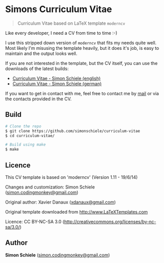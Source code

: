 # Simons Curriculum Vitae
> Curriculum Vitae based on LaTeX template `moderncv`

Like every developer, I need a CV from time to time :-)

I use this stripped down version of `moderncv` that fits my needs quite well. Most likely I'm
misusing the template heavily, but it does it's job, is easy to maintain and the output looks well.

If you are not interested in the template, but the CV itself, you can use the
downloads of the latest builds:

- [Curriculum Vitae - Simon Schiele (english)](files/cv_en.pdf)
- [Curriculum Vitae - Simon Schiele (german)](files/cv_en.pdf)

If you want to get in contact with me, feel free to contact me by
[mail](mailto:simon.codingmonkey@gmail.com "mailto:simon.codingmonkey@gmail.com")
or via the contacts provided in the CV.


## Build

```bash
# Clone the repo
$ git clone https://github.com/simonschiele/curriculum-vitae
$ cd curriculum-vitae/

# Build using make
$ make
```

## Licence
This CV template is based on 'moderncv' (Version 1.11 - 19/6/14)

Changes and customization: Simon Schiele (simon.codingmonkey@gmail.com)

Original author: Xavier Danaux (xdanaux@gmail.com)

Original template downloaded from http://www.LaTeXTemplates.com


Licence: CC BY-NC-SA 3.0 (http://creativecommons.org/licenses/by-nc-sa/3.0/)


## Author

**Simon Schiele** ([simon.codingmonkey@gmail.com](mailto:simon.codingmonkey@gmail.com))
